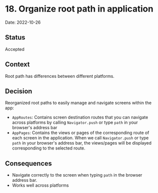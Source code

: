# 18. Organize root path in application

Date: 2022-10-26

## Status

Accepted

## Context

Root path has differences between different platforms.

## Decision

Reorganized root paths to easily manage and navigate screens within the app:

- `AppRoutes`: Contains screen destination routes that you can navigate across platforms by calling
`Navigator.push` or type `path` in your browser's address bar
- `AppPages`: Contains the views or pages of the corresponding route of each screen in the application. 
When we call `Navigator.push` or type `path` in your browser's address bar, 
the views/pages will be displayed corresponding to the selected route.

## Consequences

- Navigate correctly to the screen when typing `path` in the browser address bar.
- Works well across platforms
